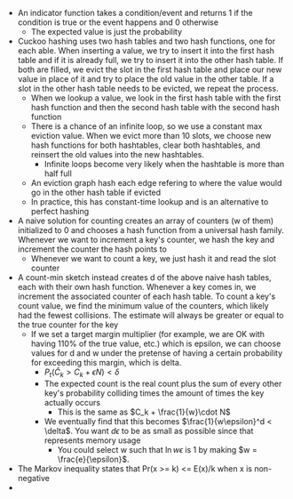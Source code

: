* An indicator function takes a condition/event and returns 1 if the condition is true or the event happens and 0 otherwise
	* The expected value is just the probability
* Cuckoo hashing uses two hash tables and two hash functions, one for each able. When inserting a value, we try to insert it into the first hash table and if it is already full, we try to insert it into the other hash table. If both are filled, we evict the slot in the first hash table and place our new value in place of it and try to place the old value in the other table. If a slot in the other hash table needs to be evicted, we repeat the process. 
	* When we lookup a value, we look in the first hash table with the first hash function and then the second hash table with the second hash function
	* There is a chance of an infinite loop, so we use a constant max eviction value. When we evict more than 10 slots, we choose new hash functions for both hashtables, clear both hashtables, and reinsert the old values into the new hashtables.
		* Infinite loops become very likely when the hashtable is more than half full
	* An eviction graph hash each edge refering to where the value would go in the other hash table if evicted
	* In practice, this has constant-time lookup and is an alternative to perfect hashing
* A naive solution for counting creates an array of counters (w of them) initialized to 0 and chooses a hash function from a universal hash family. Whenever we want to increment a key's counter, we hash the key and increment the counter the hash points to
	* Whenever we want to count a key, we just hash it and read the slot counter
* A count-min sketch instead creates d of the above naive hash tables, each with their own hash function. Whenever a key comes in, we increment the associated counter of each hash table. To count a key's count value, we find the minimum value of the counters, which likely had the fewest collisions. The estimate will always be greater or equal to the true counter for the key
	* If we set a target margin multiplier (for example, we are OK with having 110% of the true value, etc.) which is epsilon, we can choose values for d and w under the pretense of having a certain probability for exceeding this margin, which is delta.
		* $P_t(\hat{C}_k > C_{k} + \epsilon N) < \delta$
		* The expected count is the real count plus the sum of every other key's probability colliding times the amount of times the key actually occurs
			* This is the same as $C_k + \frac{1}{w}\cdot N$
		* We eventually find that this becomes $\frac{1}{w\epsilon}^d < \delta$. You want $d\epsilon$ to be as small as possible since that represents memory usage
			* You could select w such that $\ln w\epsilon$ is 1 by making $w = \frac{e}{\epsilon}$.
* The Markov inequality states that Pr(x >= k) <= E(x)/k when x is non-negative
* 